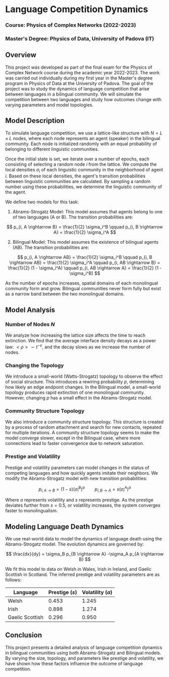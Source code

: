 # Language Competition Dynamics

### Course: Physics of Complex Networks (2022-2023)
### Master's Degree: Physics of Data, University of Padova (IT)

## Overview

This project was developed as part of the final exam for the Physics of Complex Network course during the academic year 2022-2023. The work was carried out individually during my first year in the Master's degree program in Physics of Data at the University of Padova. The goal of the project was to study the dynamics of language competition that arise between languages in a bilingual community. We will simulate the competition between two languages and study how outcomes change with varying parameters and model topologies.

## Model Description

To simulate language competition, we use a lattice-like structure with $N = L \times L$ nodes, where each node represents an agent (speaker) in the bilingual community. Each node is initialized randomly with an equal probability of belonging to different linguistic communities.

Once the initial state is set, we iterate over a number of epochs, each consisting of selecting a random node $i$ from the lattice. We compute the local densities $\sigma_i$ of each linguistic community in the neighborhood of agent $i$. Based on these local densities, the agent's transition probabilities between linguistic communities are calculated. By sampling a random number using these probabilities, we determine the linguistic community of the agent.

We define two models for this task:

1. Abrams-Strogatz Model: This model assumes that agents belong to one of two languages (A or B). The transition probabilities are:

$$ p_{i, A \rightarrow B} = \frac{1}{2} \sigma_i^B \qquad p_{i, B \rightarrow A} = \frac{1}{2} \sigma_i^A $$

2. Bilingual Model: This model assumes the existence of bilingual agents (AB). The transition probabilities are:

$$ p_{i, A \rightarrow AB} = \frac{1}{2} \sigma_i^B \qquad p_{i, B \rightarrow AB} = \frac{1}{2} \sigma_i^A \qquad p_{i, AB \rightarrow B} = \frac{1}{2} (1 - \sigma_i^A) \qquad p_{i, AB \rightarrow A} = \frac{1}{2} (1 - \sigma_i^B) $$

As the number of epochs increases, spatial domains of each monolingual community form and grow. Bilingual communities never form fully but exist as a narrow band between the two monolingual domains.

## Model Analysis

### Number of Nodes $N$

We analyze how increasing the lattice size affects the time to reach extinction. We find that the average interface density decays as a power law: $<\rho> \sim t^{-\gamma}$, and the decay slows as we increase the number of nodes.

### Changing the Topology

We introduce a small-world (Watts-Strogatz) topology to observe the effect of social structure. This introduces a rewiring probability $p$, determining how likely an edge endpoint changes. In the Bilingual model, a small-world topology produces rapid extinction of one monolingual community. However, changing $p$ has a small effect in the Abrams-Strogatz model.

### Community Structure Topology

We also introduce a community structure topology. This structure is created by a process of random attachment and search for new contacts, repeated for multiple iterations. A community structure topology seems to make the model converge slower, except in the Bilingual case, where more connections lead to faster convergence due to network saturation.

### Prestige and Volatility

Prestige and volatility parameters can model changes in the status of competing languages and how quickly agents imitate their neighbors. We modify the Abrams-Strogatz model with new transition probabilities:

$$ p_{i, A \rightarrow B} = (1 - s)(\sigma_i^B)^a \qquad p_{i, B \rightarrow A} = s(\sigma_i^A)^a $$

Where $a$ represents volatility and $s$ represents prestige. As the prestige deviates further from $s = 0.5$, or volatility increases, the system converges faster to monolingualism.

## Modeling Language Death Dynamics

We use real-world data to model the dynamics of language death using the Abrams-Strogatz model. The evolution dynamics are governed by:

$$ \frac{dx}{dy} = \sigma_B p_{B \rightarrow A} -\sigma_A p_{A \rightarrow B} $$

We fit this model to data on Welsh in Wales, Irish in Ireland, and Gaelic Scottish in Scotland. The inferred prestige and volatility parameters are as follows:

| Language         | Prestige ($s$) | Volatility ($a$) |
|------------------|----------------|------------------|
| Welsh            | 0.453          | 1.245            |
| Irish            | 0.898          | 1.274            |
| Gaelic Scottish  | 0.296          | 0.950            |

## Conclusion

This project presents a detailed analysis of language competition dynamics in bilingual communities using both Abrams-Strogatz and Bilingual models. By varying the size, topology, and parameters like prestige and volatility, we have shown how these factors influence the outcome of language competition.
